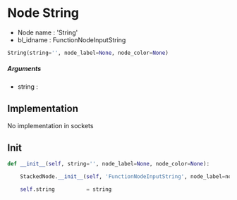 # Node String

- Node name : 'String'
- bl_idname : FunctionNodeInputString


``` python
String(string='', node_label=None, node_color=None)
```
##### Arguments

- string : 

## Implementation

No implementation in sockets

## Init

``` python
def __init__(self, string='', node_label=None, node_color=None):

    StackedNode.__init__(self, 'FunctionNodeInputString', node_label=node_label, node_color=node_color)

    self.string          = string
```
